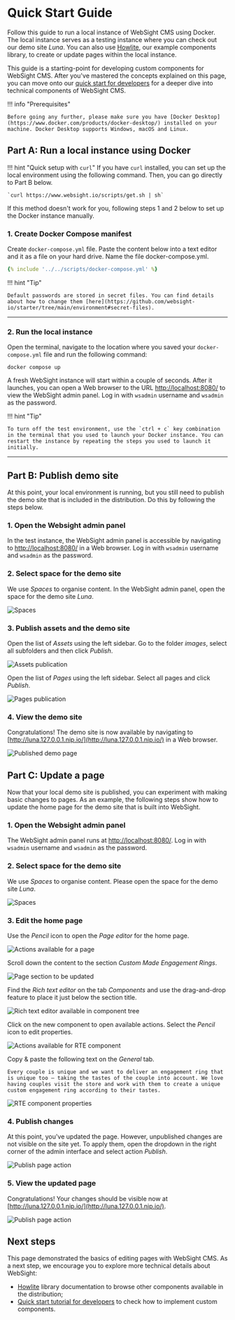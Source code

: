 # Quick Start Guide

Follow this guide to run a local instance of WebSight CMS using Docker. The local instance serves as a testing instance where you can check out our demo site _Luna_. You can also use [Howlite](../authors/component-libs/howlite/index.md), our example components library, to create or update pages within the local instance. 

This guide is a starting-point for developing custom components for WebSight CMS. After you've mastered the concepts explained on this page, you can move onto our [quick start for developers](../developers/quick-start/index.md) for a deeper dive into technical components of WebSight CMS.

!!! info "Prerequisites"

    Before going any further, please make sure you have [Docker Desktop](https://www.docker.com/products/docker-desktop/) installed on your machine. Docker Desktop supports Windows, macOS and Linux.

## Part A: Run a local instance using Docker

!!! hint "Quick setup with `curl`"
    If you have `curl` installed, you can set up the local environment using the following command. Then, you can go directly to Part B below.

    `curl https://www.websight.io/scripts/get.sh | sh`

If this method doesn't work for you, following steps 1 and 2 below to set up the Docker instance manually.

### 1. Create Docker Compose manifest

Create `docker-compose.yml` file. Paste the content below into a text editor and it as a file on your hard drive. Name the file docker-compose.yml.

``` yaml title="docker-compose.yml"
{% include '../../scripts/docker-compose.yml' %}
```

!!! hint "Tip"

    Default passwords are stored in secret files. You can find details about how to change them [here](https://github.com/websight-io/starter/tree/main/environment#secret-files).

---

### 2. Run the local instance

Open the terminal, navigate to the location where you saved your `docker-compose.yml` file and run the following command:

```
docker compose up
```

A fresh WebSight instance will start within a couple of seconds. After it launches, you can open a Web browser to the URL [http://localhost:8080/](http://localhost:8080/) to view the WebSight admin panel.
Log in with `wsadmin` username and `wsadmin` as the password.

!!! hint "Tip"
  
    To turn off the test environment, use the `ctrl + c` key combination in the terminal that you used to launch your Docker instance. You can restart the instance by repeating the steps you used to launch it initially.

---

## Part B: Publish demo site

At this point, your local environment is running, but you still need to publish the demo site that is included in the distribution. Do this by following the steps below.

### 1. Open the Websight admin panel

In the test instance, the WebSight admin panel is accessible by navigating to [http://localhost:8080/](http://localhost:8080/) in a Web browser. Log in with `wsadmin` username and `wsadmin` as the password.

### 2. Select space for the demo site

We use _Spaces_ to organise content. In the WebSight admin panel, open the space for the demo site _Luna_.

![Spaces](./quick-start-spaces.png)

### 3. Publish assets and the demo site

Open the list of _Assets_ using the left sidebar. Go to the folder _images_, select all subfolders and then click _Publish_.

![Assets publication](./quick-start-assets-publication.png)

Open the list of _Pages_ using the left sidebar. Select all pages and click _Publish_.

![Pages publication](./quick-start-pages-publication.png)

### 4. View the demo site

Congratulations! The demo site is now available by navigating to [http://luna.127.0.0.1.nip.io/](http://luna.127.0.0.1.nip.io/) in a Web browser.

![Published demo page](./quick-start-published-page.png)

## Part C: Update a page

Now that your local demo site is published, you can experiment with making basic changes to pages. As an example, the following steps show how to update the home page for the demo site that is built into WebSight.

### 1. Open the Websight admin panel

The WebSight admin panel runs at [http://localhost:8080/](http://localhost:8080/). Log in with `wsadmin` username and `wsadmin` as the password.

### 2. Select space for the demo site

We use _Spaces_ to organise content. Please open the space for the demo site _Luna_.

![Spaces](./quick-start-spaces.png)

### 3. Edit the home page

Use the _Pencil_ icon to open the _Page editor_ for the home page. 

![Actions available for a page](./quick-start-page-actions.png)

Scroll down the content to the section _Custom Made Engagement Rings_.

![Page section to be updated](./quick-start-page-section.png)

Find the _Rich text editor_ on the tab _Components_ and use the drag-and-drop feature to place it just below the section title. 

![Rich text editor available in component tree](./quick-start-RTE-component.png)

Click on the new component to open available actions. Select the _Pencil_ icon to edit properties.

![Actions available for RTE component](./quick-start-RTE-editing.png)

Copy & paste the following text on the _General_ tab.

```
Every couple is unique and we want to deliver an engagement ring that is unique too – taking the tastes of the couple into account. We love having couples visit the store and work with them to create a unique custom engagement ring according to their tastes.
```

![RTE component properties](./quick-start-RTE-properties.png)

### 4. Publish changes

At this point, you've updated the page. However, unpublished changes are not visible on the site yet. To apply them, open the dropdown in the right corner of the admin interface and select action _Publish_.

![Publish page action](./quick-start-publish-page.png)

### 5. View the updated page

Congratulations! Your changes should be visible now at [http://luna.127.0.0.1.nip.io/](http://luna.127.0.0.1.nip.io/). 

![Publish page action](./quick-start-updated-page.png)

## Next steps

This page demonstrated the basics of editing pages with WebSight CMS. As a next step, we encourage you to explore more technical details about WebSight:

- [Howlite](../authors/component-libs/howlite/) library documentation to browse other components available in the distribution;
- [Quick start tutorial for developers](../developers/quick-start/) to check how to implement custom components.
